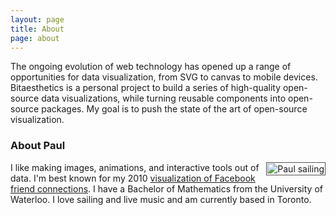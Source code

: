 ```yaml
---
layout: page
title: About
page: about
---
```

The ongoing evolution of web technology has opened up a range of opportunities for data visualization, from SVG to canvas to mobile devices. Bitaesthetics is a personal project to build a series of high-quality open-source data visualizations, while turning reusable components into open-source packages. My goal is to push the state of the art of open-source visualization.

### About Paul

<img src="/images/sailing_small.jpg" alt="Paul sailing" style="float: right; padding: 1px; margin-left: 10px; border: 1px solid #555;" />

I like making images, animations, and interactive tools out of data. I'm best known for my 2010 [visualization of Facebook friend connections](http://www.economist.com/blogs/dailychart/2010/12/data_visualisation_1). I have a Bachelor of Mathematics from the University of Waterloo. I love sailing and live music and am currently based in Toronto.
